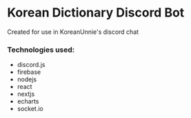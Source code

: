 # Korean Dictionary Discord Bot

Created for use in KoreanUnnie's discord chat

### Technologies used:
* discord.js
* firebase
* nodejs
* react
* nextjs
* echarts
* socket.io